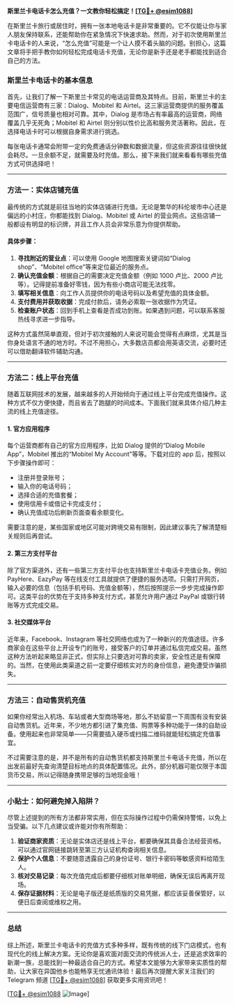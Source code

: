 **斯里兰卡电话卡怎么充值？一文教你轻松搞定！[[TG💪+ @esim1088](https://t.me/s/esim1088)]**

在斯里兰卡旅行或居住时，拥有一张本地电话卡是非常重要的。它不仅能让你与家人朋友保持联系，还能帮助你在紧急情况下快速求助。然而，对于初次使用斯里兰卡电话卡的人来说，“怎么充值”可能是一个让人摸不着头脑的问题。别担心，这篇文章将手把手教你如何轻松完成电话卡充值，无论你是新手还是老手都能找到适合自己的方法。

### 斯里兰卡电话卡的基本信息

首先，让我们了解一下斯里兰卡常见的电话运营商及其特点。目前，斯里兰卡的主要电信运营商有三家：Dialog、Mobitel 和 Airtel。这三家运营商提供的服务覆盖范围广，信号质量也相对可靠。其中，Dialog 是市场占有率最高的运营商，网络覆盖几乎无死角；Mobitel 和 Airtel 则分别以性价比高和服务灵活著称。因此，在选择电话卡时可以根据自身需求进行挑选。

每张电话卡通常会附带一定的免费通话分钟数和数据流量，但这些资源往往很快就会耗尽。一旦余额不足，就需要及时充值。那么，接下来我们就来看看有哪些充值方式可供选择吧！

---

### 方法一：实体店铺充值

最传统的方式就是前往当地的实体店铺进行充值。无论是繁华的科伦坡市中心还是偏远的小村庄，你都能找到 Dialog、Mobitel 或 Airtel 的营业网点。这些店铺一般都设有明显的标识牌，并且工作人员会非常乐意为你提供帮助。

#### 具体步骤：
1. **寻找附近的营业点**：可以使用 Google 地图搜索关键词如“Dialog shop”、“Mobitel office”等来定位最近的服务点。
2. **确认充值金额**：根据自己的需要决定充值金额（例如 1000 卢比、2000 卢比等）。记得提前准备好零钱，因为有些小商店可能无法找零。
3. **填写相关信息**：向工作人员提供你的电话号码以及希望充值的具体金额。
4. **支付费用并获取收据**：完成付款后，请务必索取一张收据作为凭证。
5. **检查账户状态**：回到手机上查看是否成功到账。如果遇到问题，可以联系客服热线寻求进一步指导。

这种方式虽然简单直观，但对于初次接触的人来说可能会觉得有点麻烦，尤其是当你身处语言不通的地方时。不过不用担心，大多数店员都会用英语交流，必要时还可以借助翻译软件辅助沟通。

---

### 方法二：线上平台充值

随着互联网技术的发展，越来越多的人开始倾向于通过线上平台完成充值操作。这种方式不仅方便快捷，而且省去了跑腿的时间成本。下面我们就来具体介绍几种主流的线上充值途径。

#### 1. 官方应用程序
每个运营商都有自己的官方应用程序，比如 Dialog 提供的“Dialog Mobile App”，Mobitel 推出的“Mobitel My Account”等等。下载对应的 app 后，按照以下步骤操作即可：

- 注册并登录账号；
- 输入你的电话号码；
- 选择合适的充值套餐；
- 使用信用卡或借记卡完成支付；
- 确认充值成功后刷新页面查看余额变化。

需要注意的是，某些国家或地区可能对跨境交易有限制，因此建议事先了解清楚相关规则后再尝试。

#### 2. 第三方支付平台
除了官方渠道外，还有一些第三方支付平台也支持斯里兰卡电话卡充值业务。例如 PayHere、EazyPay 等在线支付工具就提供了便捷的服务选项。只需打开网页，输入必要的信息（包括手机号码、充值金额等），然后按照提示一步步完成操作即可。这类平台的优势在于支持多种支付方式，甚至允许用户通过 PayPal 或银行转账等方式完成交易。

#### 3. 社交媒体平台
近年来，Facebook、Instagram 等社交网络也成为了一种新兴的充值途径。许多商家会在这些平台上开设专门的账号，接受客户的订单并通过私信完成交易。虽然这种方法听起来略显非正式，但实际上只要选对可靠的卖家，安全性还是有保障的。当然，在使用此类渠道之前一定要仔细核实对方的身份信息，避免遭受诈骗损失。

---

### 方法三：自动售货机充值

如果你经常出入机场、车站或者大型商场等地，那么不妨留意一下周围有没有安装自动售货机。近年来，不少地方都引进了集充值、购票等多种功能于一体的自助设备。使用起来也非常简单——只需要插入硬币或扫描二维码就能轻松搞定充值事宜。

不过需要注意的是，并不是所有的自动售货机都支持斯里兰卡电话卡充值，所以在出发前最好先查询清楚目标地点的具体配置情况。此外，部分机器可能仅限于本国货币交易，所以记得随身携带足够的当地现金哦！

---

### 小贴士：如何避免掉入陷阱？

尽管上述提到的所有方法都非常实用，但在实际操作过程中仍需保持警惕，以免上当受骗。以下几点建议或许能对你有所帮助：

1. **验证商家资质**：无论是实体店还是线上平台，都要确保其具备合法经营资格。可以通过官网链接跳转至第三方认证机构查询相关信息。
2. **保护个人信息**：不要随意透露自己的身份证号、银行卡密码等敏感资料给陌生人。
3. **核对交易记录**：每次充值完成后都要仔细核对账单明细，确保无误后再离开现场。
4. **保存证据材料**：无论是电子版还是纸质版的交易凭据，都应该妥善保管好，以便日后查阅或维权之用。

---

### 总结

综上所述，斯里兰卡电话卡的充值方式多种多样，既有传统的线下门店模式，也有现代化的线上解决方案。无论你是喜欢面对面交流的传统派人士，还是追求效率的新潮一族，总能找到一种最适合自己的方式。希望本文能够为大家带来实质性的帮助，让大家在异国他乡也能畅享无忧通讯体验！最后再次提醒大家关注我们的 Telegram 频道 [[TG💪+ @esim1088](https://t.me/s/esim1088)] 获取更多实用资讯吧！

[[TG💪+ @esim1088](https://t.me/s/esim1088) ![Image](https://i.postimg.cc/4NQfJmqS/Snipaste-2025-05-13-00-14-12.png)]